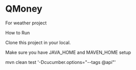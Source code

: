 # QMoney
For weather project

How to Run

Clone this project in your local.

Make sure you have JAVA_HOME and MAVEN_HOME setup 


mvn clean test '-Dcucumber.options="--tags @api"'
